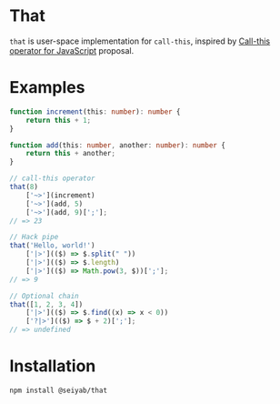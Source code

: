 # That
`that` is user-space implementation for `call-this`, inspired by [Call-this operator for JavaScript](https://github.com/tc39/proposal-call-this) proposal.

# Examples
```ts
function increment(this: number): number {
    return this + 1;
}

function add(this: number, another: number): number {
    return this + another;
}

// call-this operator
that(8)
    ['~>'](increment)
    ['~>'](add, 5)
    ['~>'](add, 9)[';'];
// => 23

// Hack pipe
that('Hello, world!')
    ['|>'](($) => $.split(" "))
    ['|>'](($) => $.length)
    ['|>'](($) => Math.pow(3, $))[';'];
// => 9

// Optional chain
that([1, 2, 3, 4])
    ['|>'](($) => $.find((x) => x < 0))
    ['?|>'](($) => $ + 2)[';'];
// => undefined
```

# Installation
```bash
npm install @seiyab/that
```